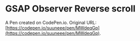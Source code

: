 # GSAP Observer Reverse scroll

A Pen created on CodePen.io. Original URL: [https://codepen.io/suuneee/pen/MWdeqGp](https://codepen.io/suuneee/pen/MWdeqGp).

